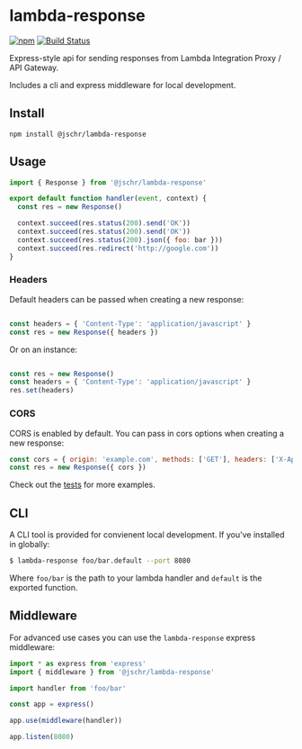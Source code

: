 # lambda-response

[![npm](https://img.shields.io/npm/v/@jschr/lambda-response.svg)](https://www.npmjs.com/package/@jschr/lambda-response)
[![Build Status](https://img.shields.io/travis/jschr/lambda-response/master.svg)](https://travis-ci.org/jschr/lambda-response)

Express-style api for sending responses from Lambda Integration Proxy / API Gateway.

Includes a cli and express middleware for local development.

## Install

```
npm install @jschr/lambda-response
```

## Usage

```js
import { Response } from '@jschr/lambda-response'

export default function handler(event, context) {
  const res = new Response()

  context.succeed(res.status(200).send('OK'))
  context.succeed(res.status(200).send('OK'))
  context.succeed(res.status(200).json({ foo: bar }))
  context.succeed(res.redirect('http://google.com'))
}
```

### Headers

Default headers can be passed when creating a new response:
```js

const headers = { 'Content-Type': 'application/javascript' }
const res = new Response({ headers })
```

Or on an instance:
```js

const res = new Response()
const headers = { 'Content-Type': 'application/javascript' }
res.set(headers)
```

### CORS

CORS is enabled by default. You can pass in cors options when creating a new response:
```js
const cors = { origin: 'example.com', methods: ['GET'], headers: ['X-Api-Key'] }
const res = new Response({ cors })
```

Check out the [tests](src/Response.spec.ts) for more examples.

## CLI

A CLI tool is provided for convienent local development. If you've installed in globally:

```bash
$ lambda-response foo/bar.default --port 8080
```

Where `foo/bar` is the path to your lambda handler and `default` is the exported function.

## Middleware
For advanced use cases you can use the `lambda-response` express middleware:

```js
import * as express from 'express'
import { middleware } from '@jschr/lambda-response'

import handler from 'foo/bar'

const app = express()

app.use(middleware(handler))

app.listen(8080)
```